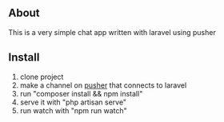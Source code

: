 ## About
This is a very simple chat app written with laravel using pusher

## Install
1. clone project
2. make a channel on [pusher](https://pusher.com/) that connects to laravel
3. run "composer install && npm install"
4. serve it with "php artisan serve"
5. run watch with "npm run watch"
